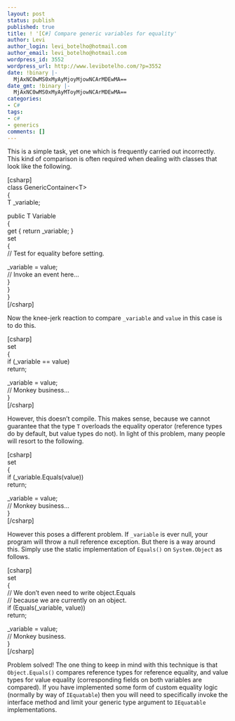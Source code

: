 ```yaml
---
layout: post
status: publish
published: true
title: ! '[C#] Compare generic variables for equality'
author: Levi
author_login: levi_botelho@hotmail.com
author_email: levi_botelho@hotmail.com
wordpress_id: 3552
wordpress_url: http://www.levibotelho.com/?p=3552
date: !binary |-
  MjAxNC0wMS0xMyAyMjoyMjowNCArMDEwMA==
date_gmt: !binary |-
  MjAxNC0wMS0xMyAyMToyMjowNCArMDEwMA==
categories:
- C#
tags:
- c#
- generics
comments: []
---
```

<p>This is a simple task, yet one which is frequently carried out incorrectly. This kind of comparison is often required when dealing with classes that look like the following.</p>
<p>[csharp]<br />
class GenericContainer&lt;T&gt;<br />
{<br />
    T _variable;</p>
<p>    public T Variable<br />
    {<br />
        get { return _variable; }<br />
        set<br />
        {<br />
            // Test for equality before setting.</p>
<p>            _variable = value;<br />
            // Invoke an event here...<br />
        }<br />
    }<br />
}<br />
[/csharp]</p>
<p>Now the knee-jerk reaction to compare <code>_variable</code> and <code>value</code> in this case is to do this.</p>
<p>[csharp]<br />
set<br />
{<br />
    if (_variable == value)<br />
        return;</p>
<p>    _variable = value;<br />
    // Monkey business...<br />
}<br />
[/csharp]</p>
<p>However, this doesn’t compile. This makes sense, because we cannot guarantee that the type <code>T</code> overloads the equality operator (reference types do by default, but value types do not). In light of this problem, many people will resort to the following.</p>
<p>[csharp]<br />
set<br />
{<br />
    if (_variable.Equals(value))<br />
        return;</p>
<p>    _variable = value;<br />
    // Monkey business...<br />
}<br />
[/csharp]</p>
<p>However this poses a different problem. If <code>_variable</code> is ever null, your program will throw a null reference exception. But there is a way around this. Simply use the static implementation of <code>Equals()</code> on <code>System.Object</code> as follows.</p>
<p>[csharp]<br />
set<br />
{<br />
    // We don’t even need to write object.Equals<br />
    // because we are currently on an object.<br />
    if (Equals(_variable, value))<br />
        return;</p>
<p>    _variable = value;<br />
    // Monkey business.<br />
}<br />
[/csharp]</p>
<p>Problem solved! The one thing to keep in mind with this technique is that <code>Object.Equals()</code> compares reference types for reference equality, and value types for value equality (corresponding fields on both variables are compared). If you have implemented some form of custom equality logic (normally by way of <code>IEquatable</code>) then you will need to specifically invoke the interface method and limit your generic type argument to <code>IEquatable</code> implementations.</p>
